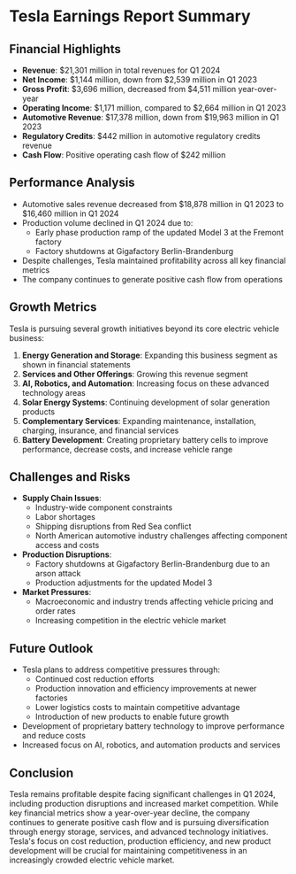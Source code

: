 # Tesla Earnings Report Summary

## Financial Highlights

- **Revenue**: $21,301 million in total revenues for Q1 2024
- **Net Income**: $1,144 million, down from $2,539 million in Q1 2023
- **Gross Profit**: $3,696 million, decreased from $4,511 million year-over-year
- **Operating Income**: $1,171 million, compared to $2,664 million in Q1 2023
- **Automotive Revenue**: $17,378 million, down from $19,963 million in Q1 2023
- **Regulatory Credits**: $442 million in automotive regulatory credits revenue
- **Cash Flow**: Positive operating cash flow of $242 million

## Performance Analysis

- Automotive sales revenue decreased from $18,878 million in Q1 2023 to $16,460 million in Q1 2024
- Production volume declined in Q1 2024 due to:
  - Early phase production ramp of the updated Model 3 at the Fremont factory
  - Factory shutdowns at Gigafactory Berlin-Brandenburg
- Despite challenges, Tesla maintained profitability across all key financial metrics
- The company continues to generate positive cash flow from operations

## Growth Metrics

Tesla is pursuing several growth initiatives beyond its core electric vehicle business:

1. **Energy Generation and Storage**: Expanding this business segment as shown in financial statements
2. **Services and Other Offerings**: Growing this revenue segment
3. **AI, Robotics, and Automation**: Increasing focus on these advanced technology areas
4. **Solar Energy Systems**: Continuing development of solar generation products
5. **Complementary Services**: Expanding maintenance, installation, charging, insurance, and financial services
6. **Battery Development**: Creating proprietary battery cells to improve performance, decrease costs, and increase vehicle range

## Challenges and Risks

- **Supply Chain Issues**:
  - Industry-wide component constraints
  - Labor shortages
  - Shipping disruptions from Red Sea conflict
  - North American automotive industry challenges affecting component access and costs
- **Production Disruptions**:
  - Factory shutdowns at Gigafactory Berlin-Brandenburg due to an arson attack
  - Production adjustments for the updated Model 3
- **Market Pressures**:
  - Macroeconomic and industry trends affecting vehicle pricing and order rates
  - Increasing competition in the electric vehicle market

## Future Outlook

- Tesla plans to address competitive pressures through:
  - Continued cost reduction efforts
  - Production innovation and efficiency improvements at newer factories
  - Lower logistics costs to maintain competitive advantage
  - Introduction of new products to enable future growth
- Development of proprietary battery technology to improve performance and reduce costs
- Increased focus on AI, robotics, and automation products and services

## Conclusion

Tesla remains profitable despite facing significant challenges in Q1 2024, including production disruptions and increased market competition. While key financial metrics show a year-over-year decline, the company continues to generate positive cash flow and is pursuing diversification through energy storage, services, and advanced technology initiatives. Tesla's focus on cost reduction, production efficiency, and new product development will be crucial for maintaining competitiveness in an increasingly crowded electric vehicle market.